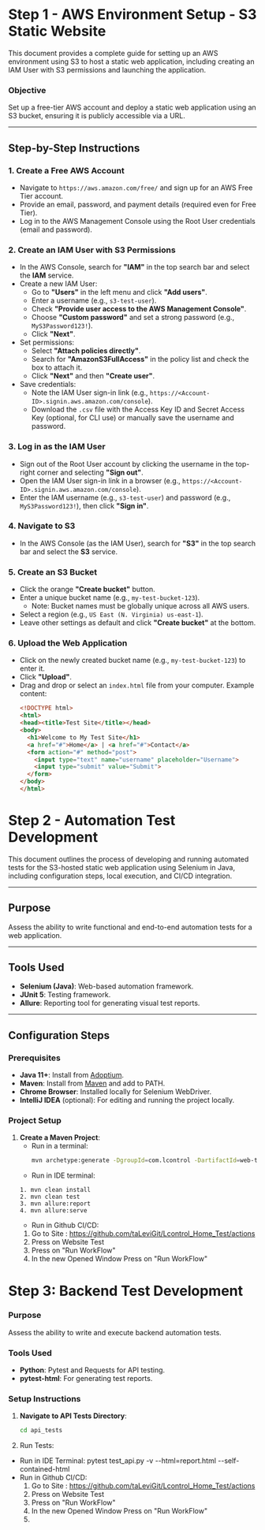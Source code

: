 # Step 1 - AWS Environment Setup - S3 Static Website

This document provides a complete guide for setting up an AWS environment using S3 to host a static web application, including creating an IAM User with S3 permissions and launching the application.

### Objective
Set up a free-tier AWS account and deploy a static web application using an S3 bucket, ensuring it is publicly accessible via a URL.

---

## Step-by-Step Instructions

### 1. Create a Free AWS Account
- Navigate to `https://aws.amazon.com/free/` and sign up for an AWS Free Tier account.
- Provide an email, password, and payment details (required even for Free Tier).
- Log in to the AWS Management Console using the Root User credentials (email and password).

### 2. Create an IAM User with S3 Permissions
- In the AWS Console, search for **"IAM"** in the top search bar and select the **IAM** service.
- Create a new IAM User:
    - Go to **"Users"** in the left menu and click **"Add users"**.
    - Enter a username (e.g., `s3-test-user`).
    - Check **"Provide user access to the AWS Management Console"**.
    - Choose **"Custom password"** and set a strong password (e.g., `MyS3Password123!`).
    - Click **"Next"**.
- Set permissions:
    - Select **"Attach policies directly"**.
    - Search for **"AmazonS3FullAccess"** in the policy list and check the box to attach it.
    - Click **"Next"** and then **"Create user"**.
- Save credentials:
    - Note the IAM User sign-in link (e.g., `https://<Account-ID>.signin.aws.amazon.com/console`).
    - Download the `.csv` file with the Access Key ID and Secret Access Key (optional, for CLI use) or manually save the username and password.

### 3. Log in as the IAM User
- Sign out of the Root User account by clicking the username in the top-right corner and selecting **"Sign out"**.
- Open the IAM User sign-in link in a browser (e.g., `https://<Account-ID>.signin.aws.amazon.com/console`).
- Enter the IAM username (e.g., `s3-test-user`) and password (e.g., `MyS3Password123!`), then click **"Sign in"**.

### 4. Navigate to S3
- In the AWS Console (as the IAM User), search for **"S3"** in the top search bar and select the **S3** service.

### 5. Create an S3 Bucket
- Click the orange **"Create bucket"** button.
- Enter a unique bucket name (e.g., `my-test-bucket-123`).
    - Note: Bucket names must be globally unique across all AWS users.
- Select a region (e.g., `US East (N. Virginia) us-east-1`).
- Leave other settings as default and click **"Create bucket"** at the bottom.

### 6. Upload the Web Application
- Click on the newly created bucket name (e.g., `my-test-bucket-123`) to enter it.
- Click **"Upload"**.
- Drag and drop or select an `index.html` file from your computer. Example content:
  ```html
  <!DOCTYPE html>
  <html>
  <head><title>Test Site</title></head>
  <body>
    <h1>Welcome to My Test Site</h1>
    <a href="#">Home</a> | <a href="#">Contact</a>
    <form action="#" method="post">
      <input type="text" name="username" placeholder="Username">
      <input type="submit" value="Submit">
    </form>
  </body>
  </html>
  
# Step 2 - Automation Test Development

This document outlines the process of developing and running automated tests for the S3-hosted static web application using Selenium in Java, including configuration steps, local execution, and CI/CD integration.

---

## Purpose
Assess the ability to write functional and end-to-end automation tests for a web application.

---

## Tools Used
- **Selenium (Java)**: Web-based automation framework.
- **JUnit 5**: Testing framework.
- **Allure**: Reporting tool for generating visual test reports.

---

## Configuration Steps

### Prerequisites
- **Java 11+**: Install from [Adoptium](https://adoptium.net/).
- **Maven**: Install from [Maven](https://maven.apache.org/download.cgi) and add to PATH.
- **Chrome Browser**: Installed locally for Selenium WebDriver.
- **IntelliJ IDEA** (optional): For editing and running the project locally.

### Project Setup
1. **Create a Maven Project**:
    - Run in a terminal:
      ```bash
      mvn archetype:generate -DgroupId=com.lcontrol -DartifactId=web-test -DarchetypeArtifactId=maven-archetype-quickstart -DinteractiveMode=false
    - Run in IDE terminal:
     ```
     1. mvn clean install
     2. mvn clean test
     3. mvn allure:report
     4. mvn allure:serve
     ```
    - Run in Github CI/CD:
    1. Go to Site : https://github.com/taLeviGit/Lcontrol_Home_Test/actions
    2. Press on Website Test
    3. Press on "Run WorkFlow"
    4. In the new Opened Window Press on "Run WorkFlow"

# Step 3: Backend Test Development

### Purpose
Assess the ability to write and execute backend automation tests.

### Tools Used
- **Python**: Pytest and Requests for API testing.
- **pytest-html**: For generating test reports.

### Setup Instructions
1. **Navigate to API Tests Directory**:
   ```bash
   cd api_tests     
   ```
2. Run Tests:
 - Run in IDE Terminal:
   pytest test_api.py -v --html=report.html --self-contained-html
 - Run in Github CI/CD:
     1. Go to Site : https://github.com/taLeviGit/Lcontrol_Home_Test/actions
     2. Press on Website Test
     3. Press on "Run WorkFlow"
     4. In the new Opened Window Press on "Run WorkFlow"
   5. 

